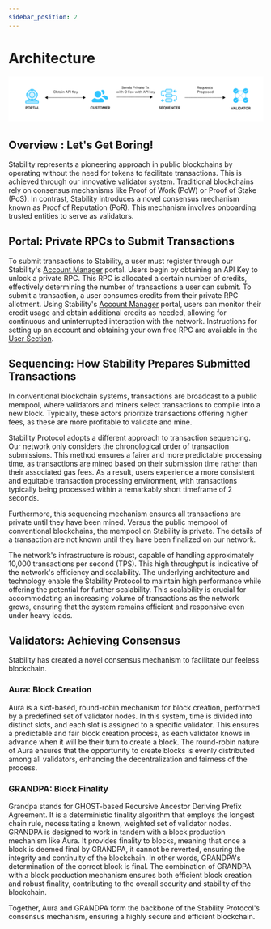 ```yaml
---
sidebar_position: 2
---
```


# Architecture

![Depication of Stability Architecture](../../static/img/arch.png)

## Overview : Let's Get Boring!

Stability represents a pioneering approach in public blockchains by operating without the need for tokens to facilitate transactions. This is achieved through our innovative validator system. Traditional blockchains rely on consensus mechanisms like Proof of Work (PoW) or Proof of Stake (PoS). In contrast, Stability introduces a novel consensus mechanism known as Proof of Reputation (PoR). This mechanism involves onboarding trusted entities to serve as validators.

## Portal: Private RPCs to Submit Transactions

To submit transactions to Stability, a user must register through our Stability's [Account Manager](https://account.stabilityprotocol.com/keys) portal. Users begin by obtaining an API Key to unlock a private RPC. This RPC is allocated a certain number of credits, effectively determining the number of transactions a user can submit. To submit a transaction, a user consumes credits from their private RPC allotment.  Using Stability's [Account Manager](https://account.stabilityprotocol.com/keys) portal, users can monitor their credit usage and obtain additional credits as needed, allowing for continuous and uninterrupted interaction with the network. Instructions for setting up an account and obtaining your own free RPC are available in the [User Section](../users/getting_started.md).

## Sequencing: How Stability Prepares Submitted Transactions

In conventional blockchain systems, transactions are broadcast to a public mempool, where validators and miners select transactions to compile into a new block. Typically, these actors prioritize transactions offering higher fees, as these are more profitable to validate and mine.

Stability Protocol adopts a different approach to transaction sequencing. Our network only considers the chronological order of transaction submissions. This method ensures a fairer and more predictable processing time, as transactions are mined based on their submission time rather than their associated gas fees. As a result, users experience a more consistent and equitable transaction processing environment, with transactions typically being processed within a remarkably short timeframe of 2 seconds.

Furthermore, this sequencing mechanism ensures all transactions are private until they have been mined. Versus the public mempool of conventional blockchains, the mempool on Stability is private. The details of a transaction are not known until they have been finalized on our network.

The network's infrastructure is robust, capable of handling approximately 10,000 transactions per second (TPS). This high throughput is indicative of the network's efficiency and scalability. The underlying architecture and technology enable the Stability Protocol to maintain high performance while offering the potential for further scalability. This scalability is crucial for accommodating an increasing volume of transactions as the network grows, ensuring that the system remains efficient and responsive even under heavy loads.

## Validators: Achieving Consensus

Stability has created a novel consensus mechanism to facilitate our feeless blockchain.

### Aura: Block Creation
Aura is a slot-based, round-robin mechanism for block creation, performed by a predefined set of validator nodes. In this system, time is divided into distinct slots, and each slot is assigned to a specific validator. This ensures a predictable and fair block creation process, as each validator knows in advance when it will be their turn to create a block. The round-robin nature of Aura ensures that the opportunity to create blocks is evenly distributed among all validators, enhancing the decentralization and fairness of the process.

### GRANDPA: Block Finality 
Grandpa stands for GHOST-based Recursive Ancestor Deriving Prefix Agreement. It is a deterministic finality algorithm that employs the longest chain rule, necessitating a known, weighted set of validator nodes. GRANDPA is designed to work in tandem with a block production mechanism like Aura. It provides finality to blocks, meaning that once a block is deemed final by GRANDPA, it cannot be reverted, ensuring the integrity and continuity of the blockchain. In other words, GRANDPA's determination of the correct block is final. The combination of GRANDPA with a block production mechanism ensures both efficient block creation and robust finality, contributing to the overall security and stability of the blockchain.

Together, Aura and GRANDPA form the backbone of the Stability Protocol's consensus mechanism, ensuring a highly secure and efficient blockchain.


